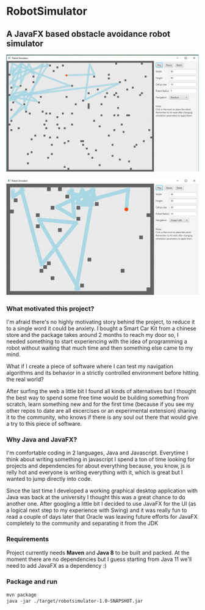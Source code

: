 # RobotSimulator
## A JavaFX based obstacle avoidance robot simulator

![Alt text](./screenshots/1.jpg "Screenshot 1")

![Alt text](./screenshots/2.jpg "Screenshot 2")

### What motivated this project?
I'm afraid there's no highly motivating story behind the project, to reduce it to
a single word it could be anxiety. I bought a Smart Car Kit from a chinese store
and the package takes around 2 months to reach my door so, I needed something to 
start experiencing with the idea of programming a robot without waiting that much
time and then something else came to my mind.

What if I create a piece of software where I can test my navigation algorithms and
its behavior in a strictly controlled environment before hitting the real world?

After surfing the web a little bit I found all kinds of alternatives but I thought
the best way to spend some free time would be building something from scratch,
learn something new and for the first time (because if you see my other repos to
date are all excercises or an experimental extension) sharing it to the community,
who knows if there is any soul out there that would give a try to this piece of
software.

### Why Java and JavaFX?
I'm comfortable coding in 2 languages, Java and Javascript. Everytime I think about
writing something in javascript I spend a ton of time looking for projects and
dependencies for about everything because, you know, js is relly hot and everyone
is writing everything with it, which is great but I wanted to jump directly into
code.

Since the last time I developed a working graphical desktop application with Java 
was back at the university I thought this was a great chance to do another one. 
After googling a little bit I decided to use JavaFX for the UI (as a logical next
step to my experience with Swing) and it was really fun to read a couple of days
later that Oracle was leaving future efforts for JavaFX completely to the community
and separating it from the JDK 

### Requirements
Project currently needs **Maven** and **Java 8** to be built and packed.
At the moment there are no dependencies but I guess starting from Java 11 we'll
need to add JavaFX as a dependency :)

### Package and run
```
mvn package
java -jar ./target/robotsimulator-1.0-SNAPSHOT.jar
```